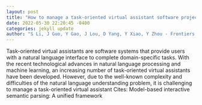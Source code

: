```yaml
--- 
layout: post 
title: "How to manage a task-oriented virtual assistant software project: an experience report" 
date: 2022-05-30 22:20:45 -0400 
categories: jekyll update 
author: "S Li, J Guo, Y Gao, J Lou, D Yang, Y Xiao, Y Zhou - Frontiers of Information , 2022" 
--- 
```

Task-oriented virtual assistants are software systems that provide users with a natural language interface to complete domain-specific tasks. With the recent technological advances in natural language processing and machine learning, an increasing number of task-oriented virtual assistants have been developed. However, due to the well-known complexity and difficulties of the natural language understanding problem, it is challenging to manage a task-oriented virtual assistant Cites: Model-based interactive semantic parsing: A unified framework